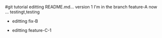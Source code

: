 #git tutorial
editting README.md... version 1
I'm in the branch feature-A now ...
testingt,testing
- editting fix-B

- editting feature-C-1

